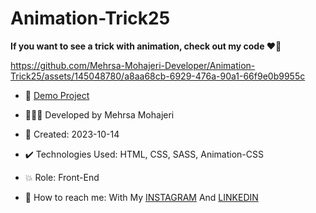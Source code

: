 # Animation-Trick25            
   
**If you want to see a trick with animation, check out my code ♥️👀**  
       
https://github.com/Mehrsa-Mohajeri-Developer/Animation-Trick25/assets/145048780/a8aa68cb-6929-476a-90a1-66f9e0b9955c
    
- 🔗 [Demo Project](https://mehrsa-mohajeri-developer.github.io/Animation-Trick25/)
  
- 👩🏻‍💻 Developed by Mehrsa Mohajeri 

- 📆 Created: 2023-10-14

- ✔️ Technologies Used: HTML, CSS, SASS, Animation-CSS

- 💥 Role: Front-End

- 📲 How to reach me: With My [INSTAGRAM](https://www.instagram.com/mehrsa_mohajeri_developer) And [LINKEDIN](https://www.linkedin.com/in/mehrsa-mohajeri-developer)
